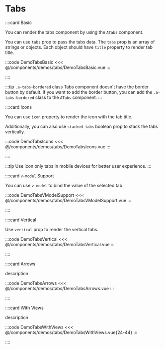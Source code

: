 # Tabs

<!-- 👉 Basic -->
::::card Basic

You can render the tabs component by using the `ATabs` component.

You can use `tabs` prop to pass the tabs data. The `tabs` prop is an array of strings or objects. Each object should have `title` property to render tab title.

:::code DemoTabsBasic
<<< @/components/demos/tabs/DemoTabsBasic.vue
:::

::::

:::tip `.a-tabs-bordered` class
Tabs component doesn't have the border button by default. If you want to add the border button, you can add the `.a-tabs-bordered` class to the `ATabs` component.
:::

<!-- 👉 Icons -->
::::card Icons

You can use `icon` property to render the icon with the tab title.

Additionally, you can also use `stacked-tabs` boolean prop to stack the tabs vertically.

:::code DemoTabsIcons
<<< @/components/demos/tabs/DemoTabsIcons.vue
:::

::::

:::tip
Use icon only tabs in mobile devices for better user experience.
:::

<!-- 👉 `v-model` Support -->
::::card `v-model` Support

You can use `v-model` to bind the value of the selected tab.

:::code DemoTabsVModelSupport
<<< @/components/demos/tabs/DemoTabsVModelSupport.vue
:::

::::

<!-- 👉 Vertical -->
::::card Vertical

Use `vertical` prop to render the vertical tabs.

:::code DemoTabsVertical
<<< @/components/demos/tabs/DemoTabsVertical.vue
:::

::::

<!-- 👉 Arrows -->
::::card Arrows

description

:::code DemoTabsArrows
<<< @/components/demos/tabs/DemoTabsArrows.vue
:::

::::

<!-- 👉 With Views -->
::::card With Views

description

:::code DemoTabsWithViews
<<< @/components/demos/tabs/DemoTabsWithViews.vue{24-44}
:::

::::

<!-- 👉 Dynamic Tabs -->
<!-- ::::card Dynamic Tabs

description

:::code DemoTabsDynamicTabs
<<< @/components/demos/tabs/DemoTabsDynamicTabs.vue
:::

:::: -->
